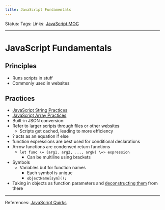 ```yaml
---
title: JavaScript Fundamentals
---
```

Status:
Tags:
Links: [JavaScript MOC](out/javascript-moc.md)
___
# JavaScript Fundamentals
## Principles
- Runs scripts in stuff
- Commonly used in websites
## Practices
- [JavaScript String Practices](None)
- [JavaScript Array Practices](out/javascript-array-practices.md)
- Built-in JSON conversion
- Refer to larger scripts through files or other websites
	- Scripts get cached, leading to more efficiency
- ? acts as an equation if else
- function expressions are best used for conditional declarations
- Arrow functions are condensed return functions
	- `let func \= (arg1, arg2, ..., argN) \=> expression`
		- Can be multiline using brackets
- Symbols
	- Variables but for function names
		- Each symbol is unique
		- `objectName[sym]();`
- Taking in objects as function parameters and [deconstructing them](https://javascript.info/destructuring-assignment#smart-function-parameters) from there
___
References: [JavaScript Quirks](https://javascript.info/javascript-specials)